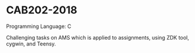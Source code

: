 # CAB202-2018

Programming Language: C

Challenging tasks on AMS which is applied to assignments, using ZDK tool, cygwin, and Teensy.
